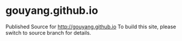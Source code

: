 # gouyang.github.io
Published Source for http://gouyang.github.io
To build this site, please switch to source branch for details.
